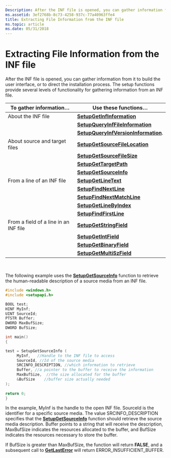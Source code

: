 ```yaml
---
Description: After the INF file is opened, you can gather information from it to build the user interface, or to direct the installation process. The setup functions provide several levels of functionality for gathering information from an INF file.
ms.assetid: 3ef2768b-8c73-4258-937c-77a40963ffe4
title: Extracting File Information from the INF file
ms.topic: article
ms.date: 05/31/2018
---
```


# Extracting File Information from the INF file

After the INF file is opened, you can gather information from it to build the user interface, or to direct the installation process. The setup functions provide several levels of functionality for gathering information from an INF file.



| To gather information…                | Use these functions…                                                        |
|---------------------------------------|-----------------------------------------------------------------------------|
| About the INF file                    | [**SetupGetInfInformation**](/windows/desktop/api/Setupapi/nf-setupapi-setupgetinfinformationa)                    |
|                                       | [**SetupQueryInfFileInformation**](/windows/desktop/api/Setupapi/nf-setupapi-setupqueryinffileinformationa)        |
|                                       | [**SetupQueryInfVersionInformation**](/windows/desktop/api/Setupapi/nf-setupapi-setupqueryinfversioninformationa). |
| About source and target files         | [**SetupGetSourceFileLocation**](/windows/desktop/api/Setupapi/nf-setupapi-setupgetsourcefilelocationa)            |
|                                       | [**SetupGetSourceFileSize**](/windows/desktop/api/Setupapi/nf-setupapi-setupgetsourcefilesizea)                    |
|                                       | [**SetupGetTargetPath**](/windows/desktop/api/Setupapi/nf-setupapi-setupgettargetpatha)                            |
|                                       | [**SetupGetSourceInfo**](/windows/desktop/api/Setupapi/nf-setupapi-setupgetsourceinfoa)                            |
| From a line of an INF file            | [**SetupGetLineText**](/windows/desktop/api/Setupapi/nf-setupapi-setupgetlinetexta)                                |
|                                       | [**SetupFindNextLine**](/windows/desktop/api/Setupapi/nf-setupapi-setupfindnextline)                              |
|                                       | [**SetupFindNextMatchLine**](/windows/desktop/api/Setupapi/nf-setupapi-setupfindnextmatchlinea)                    |
|                                       | [**SetupGetLineByIndex**](/windows/desktop/api/Setupapi/nf-setupapi-setupgetlinebyindexa)                          |
|                                       | [**SetupFindFirstLine**](/windows/desktop/api/Setupapi/nf-setupapi-setupfindfirstlinea)                            |
| From a field of a line in an INF file | [**SetupGetStringField**](/windows/desktop/api/Setupapi/nf-setupapi-setupgetstringfielda)                          |
|                                       | [**SetupGetIntField**](/windows/desktop/api/Setupapi/nf-setupapi-setupgetintfield)                                |
|                                       | [**SetupGetBinaryField**](/windows/desktop/api/Setupapi/nf-setupapi-setupgetbinaryfield)                          |
|                                       | [**SetupGetMultiSzField**](/windows/desktop/api/Setupapi/nf-setupapi-setupgetmultiszfielda)                        |



 

The following example uses the [**SetupGetSourceInfo**](/windows/desktop/api/Setupapi/nf-setupapi-setupgetsourceinfoa) function to retrieve the human-readable description of a source media from an INF file.


```C++
#include <windows.h>
#include <setupapi.h>

BOOL test;  
HINF MyInf;
UINT SourceId;
PTSTR Buffer;
DWORD MaxBufSize;
DWORD BufSize;

int main()  
{ 

test = SetupGetSourceInfo (
     MyInf,   //Handle to the INF file to access                
     SourceId, //Id of the source media                 
     SRCINFO_DESCRIPTION, //which information to retrieve     
     Buffer, //a pointer to the buffer to receive the information                     
     MaxBufSize,  //the size allocated for the buffer 
     &BufSize    //buffer size actually needed
);
  
return 0;
}
```



In the example, MyInf is the handle to the open INF file. SourceId is the identifier for a specific source media. The value SRCINFO\_DESCRIPTION specifies that the [**SetupGetSourceInfo**](/windows/desktop/api/Setupapi/nf-setupapi-setupgetsourceinfoa) function should retrieve the source media description. Buffer points to a string that will receive the description, MaxBufSize indicates the resources allocated to the buffer, and BufSize indicates the resources necessary to store the buffer.

If BufSize is greater than MaxBufSize, the function will return **FALSE**, and a subsequent call to [**GetLastError**](https://docs.microsoft.com/windows/desktop/api/errhandlingapi/nf-errhandlingapi-getlasterror) will return ERROR\_INSUFFICIENT\_BUFFER.

 

 



